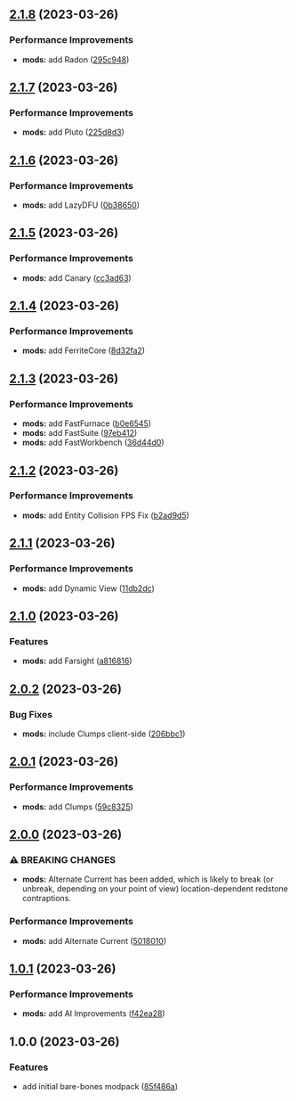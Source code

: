 ## [2.1.8](https://github.com/CJKay/Berd-Pack/compare/v2.1.7...v2.1.8) (2023-03-26)


### Performance Improvements

* **mods:** add Radon ([295c948](https://github.com/CJKay/Berd-Pack/commit/295c94808ecca702b93a137e604d14ba6b55647e))

## [2.1.7](https://github.com/CJKay/Berd-Pack/compare/v2.1.6...v2.1.7) (2023-03-26)


### Performance Improvements

* **mods:** add Pluto ([225d8d3](https://github.com/CJKay/Berd-Pack/commit/225d8d31183a7c994b40002f5852da52f6d39a2a))

## [2.1.6](https://github.com/CJKay/Berd-Pack/compare/v2.1.5...v2.1.6) (2023-03-26)


### Performance Improvements

* **mods:** add LazyDFU ([0b38650](https://github.com/CJKay/Berd-Pack/commit/0b38650f40b262c4dc40fff9f185465f573377c6))

## [2.1.5](https://github.com/CJKay/Berd-Pack/compare/v2.1.4...v2.1.5) (2023-03-26)


### Performance Improvements

* **mods:** add Canary ([cc3ad63](https://github.com/CJKay/Berd-Pack/commit/cc3ad6359591f93c1c8f867e9651c9dc1c7206b2))

## [2.1.4](https://github.com/CJKay/Berd-Pack/compare/v2.1.3...v2.1.4) (2023-03-26)


### Performance Improvements

* **mods:** add FerriteCore ([8d32fa2](https://github.com/CJKay/Berd-Pack/commit/8d32fa21d42b290813bb3df5b3c94ddbf41f847c))

## [2.1.3](https://github.com/CJKay/Berd-Pack/compare/v2.1.2...v2.1.3) (2023-03-26)


### Performance Improvements

* **mods:** add FastFurnace ([b0e6545](https://github.com/CJKay/Berd-Pack/commit/b0e654504bc6bc1d6815b3961f2914ff9b76ec9d))
* **mods:** add FastSuite ([97eb412](https://github.com/CJKay/Berd-Pack/commit/97eb412ded883b7a88dad7482e20f2da40213fc8))
* **mods:** add FastWorkbench ([36d44d0](https://github.com/CJKay/Berd-Pack/commit/36d44d05a9d05b7567846bccdf9484f505eb300d))

## [2.1.2](https://github.com/CJKay/Berd-Pack/compare/v2.1.1...v2.1.2) (2023-03-26)


### Performance Improvements

* **mods:** add Entity Collision FPS Fix ([b2ad9d5](https://github.com/CJKay/Berd-Pack/commit/b2ad9d5dc0508064b46ac4691d720784bc7320c8))

## [2.1.1](https://github.com/CJKay/Berd-Pack/compare/v2.1.0...v2.1.1) (2023-03-26)


### Performance Improvements

* **mods:** add Dynamic View ([11db2dc](https://github.com/CJKay/Berd-Pack/commit/11db2dcd6b2effc61d63453c2d4d3414dfb4927e))

## [2.1.0](https://github.com/CJKay/Berd-Pack/compare/v2.0.2...v2.1.0) (2023-03-26)


### Features

* **mods:** add Farsight ([a816816](https://github.com/CJKay/Berd-Pack/commit/a816816777b86de6e8dd41fd4fcdea3a62854ad2))

## [2.0.2](https://github.com/CJKay/Berd-Pack/compare/v2.0.1...v2.0.2) (2023-03-26)


### Bug Fixes

* **mods:** include Clumps client-side ([206bbc1](https://github.com/CJKay/Berd-Pack/commit/206bbc1562e877dc72f1f3a49aa182f4af6af318))

## [2.0.1](https://github.com/CJKay/Berd-Pack/compare/v2.0.0...v2.0.1) (2023-03-26)


### Performance Improvements

* **mods:** add Clumps ([59c8325](https://github.com/CJKay/Berd-Pack/commit/59c83255221857c872474f9712dd02b50d02455e))

## [2.0.0](https://github.com/CJKay/Berd-Pack/compare/v1.0.1...v2.0.0) (2023-03-26)


### ⚠ BREAKING CHANGES

* **mods:** Alternate Current has been added, which is likely to
 break (or unbreak, depending on your point of view) location-dependent
 redstone contraptions.

### Performance Improvements

* **mods:** add Alternate Current ([5018010](https://github.com/CJKay/Berd-Pack/commit/5018010b6fa2316f71482fc200c0ec972d387bd5))

## [1.0.1](https://github.com/CJKay/Berd-Pack/compare/v1.0.0...v1.0.1) (2023-03-26)


### Performance Improvements

* **mods:** add AI Improvements ([f42ea28](https://github.com/CJKay/Berd-Pack/commit/f42ea28c770dd495f63eb1d409c5b9b4bb1bbf4b))

## 1.0.0 (2023-03-26)


### Features

* add initial bare-bones modpack ([85f486a](https://github.com/CJKay/Berd-Pack/commit/85f486a3cd577f623218ef0a46513f720c759f7d))
